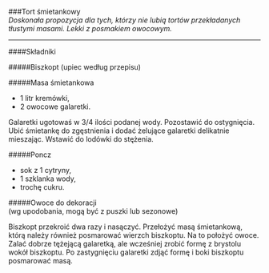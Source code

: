 ###Tort śmietankowy   
*Doskonała propozycja dla tych, którzy nie lubią tortów przekładanych tłustymi masami. Lekki z posmakiem owocowym.*

**** 

####Składniki

#####Biszkopt 
(upiec według przepisu)

#####Masa śmietankowa   
* 1 litr kremówki,
* 2 owocowe galaretki.

Galaretki ugotowaś w 3/4 ilości podanej wody. Pozostawić do ostygnięcia. Ubić śmietankę do zgęstnienia i dodać żelujące galaretki delikatnie mieszając. Wstawić do lodówki do stężenia.


#####Poncz
* sok z 1 cytryny,
* 1 szklanka wody,
* trochę cukru.

#####Owoce do dekoracji   
(wg upodobania, mogą być z puszki lub sezonowe)

Biszkopt przekroić dwa razy i nasączyć. Przełożyć masą śmietankową, którą  należy również posmarować wierzch biszkoptu. Na to położyć owoce. Zalać dobrze tężejącą galaretką, ale wcześniej zrobić formę z brystolu wokół biszkoptu. Po zastygnięciu galaretki zdjąć formę i boki biszkoptu posmarować masą.



